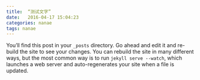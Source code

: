 ```yaml
---
title:  “测试文字”
date:   2016-04-17 15:04:23
categories: nanae
tags: nanae
---
```

You’ll find this post in your `_posts` directory. Go ahead and edit it and re-build the site to see your changes. You can rebuild the site in many different ways, but the most common way is to run `jekyll serve --watch`, which launches a web server and auto-regenerates your site when a file is updated.
